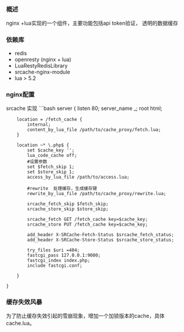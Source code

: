 ### 概述
nginx +lua实现的一个组件，主要功能包括api token验证， 透明的数据缓存

### 依赖库
* redis 
* openresty (nginx + lua)
* LuaRestyRedisLibrary
* srcache-nginx-module
* lua > 5.2

### nginx配置
srcache 实现
	```bash
	server {
		listen 80;
		server_name  _;
		root  html;

		location = /fetch_cache {
			internal;
			content_by_lua_file /path/to/cache_proxy/fetch.lua;
		} 

		location ~* \.php$ {
			set $cache_key '';
			lua_code_cache off;
			#设置参数
			set $fetch_skip 1;
			set $store_skip 1;
			access_by_lua_file /path/to/access.lua;

			#rewrite  处理缓存，生成缓存键
			rewrite_by_lua_file /path/to/cache_proxy/rewrite.lua;

			srcache_fetch_skip $fetch_skip;
			srcache_store_skip $store_skip;

			srcache_fetch GET /fetch_cache key=$cache_key;
			srcache_store PUT /fetch_cache key=$cache_key;

			add_header X-SRCache-Fetch-Status $srcache_fetch_status;
			add_header X-SRCache-Store-Status $srcache_store_status;

			try_files $uri =404;
			fastcgi_pass 127.0.0.1:9000;
			fastcgi_index index.php;
			include fastcgi.conf; 

		}

	}

### 缓存失效风暴
为了防止缓存失效引起的雪崩现象，增加一个加锁版本的cache，具体cache.lua。

